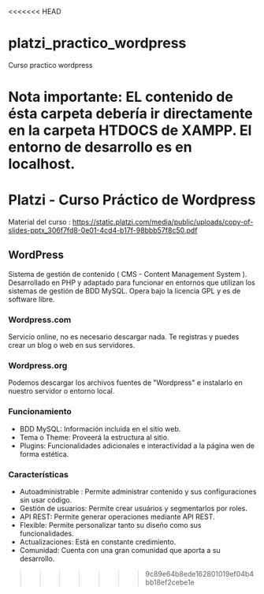 <<<<<<< HEAD
# platzi_practico_wordpress

Curso practico wordpress

Nota importante: EL contenido de ésta carpeta debería ir directamente en la carpeta HTDOCS de XAMPP.
El entorno de desarrollo es en localhost.
=======
# Platzi - Curso Práctico de Wordpress

Material del curso : https://static.platzi.com/media/public/uploads/copy-of-slides-pptx_306f7fd8-0e01-4cd4-b17f-98bbb57f8c50.pdf 

## WordPress

Sistema de gestión de contenido ( CMS - Content Management System ). Desarrollado en PHP y adaptado para funcionar en entornos que utilizan los sistemas de gestión de BDD MySQL. Opera bajo la licencia GPL y es de software libre.

### Wordpress.com

Servicio online, no es necesario descargar nada. Te registras y puedes crear un blog o web en sus servidores.

### Wordpress.org

Podemos descargar los archivos fuentes de "Wordpress" e instalarlo en nuestro servidor o entorno local.

### Funcionamiento
- BDD MySQL: Información incluida en el sitio web.
- Tema o Theme: Proveerá la estructura al sitio.
- Plugins: Funcionalidades adicionales e interactividad a la página wen de forma estética.

### Características

- Autoadministrable : Permite administrar contenido y sus configuraciones sin usar código.
- Gestión de usuarios: Permite crear usuários y segmentarlos por roles.
- API REST: Permite generar operaciones mediante API REST.
- Flexible: Permite personalizar tanto su diseño como sus funcionalidades.
- Actualizaciones: Está en constante credimiento.
- Comunidad: Cuenta con una gran comunidad que aporta a su desarrollo.
>>>>>>> 9c89e64b8ede162801019ef04b4bb18ef2cebe1e
